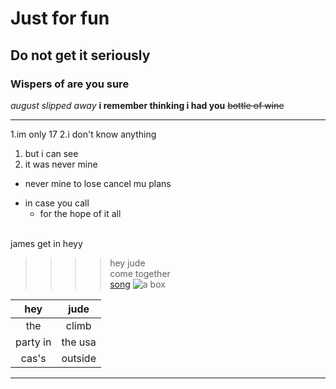 Just for fun
============
Do not get it seriously
-----------------------
### Wispers of are you sure
_august slipped away_
__i remember thinking i had you__
~~bottle of wine~~
* * *
1.im only 17
2.i don't know anything
 1. but i can see
 2. it was never mine
* never mine to lose
  cancel mu plans
- in case you call
  + for the hope of it all  <br><br>
  
james get in  heyy

>>>>hey jude<br>
>>come together<br>
[song](https://www.youtube.com/watch?v=AxZl2cFvjRs&list=RDAxZl2cFvjRs&start_radio=1)
![a box](https://files.ekmcdn.com/bluestar/images/single-walled-cardboard-box-12-x-9-x-6-pack-of-25-164-p.jpg?v=1282021-094704)<br>













































































|hey|jude|
|:-----:|:-----:|
|the|climb|<br>
|party in|the usa|<br>
|cas's|outside|<br>


---
